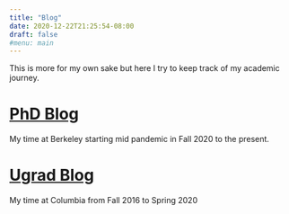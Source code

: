 ```yaml
---
title: "Blog"
date: 2020-12-22T21:25:54-08:00
draft: false
#menu: main
---
```

This is more for my own sake but here I try to keep track of my academic journey.
# [PhD Blog](/blog/phdblog/)
My time at Berkeley starting mid pandemic in Fall 2020 to the present.
# [Ugrad Blog](/blog/ugradblog/)
My time at Columbia from Fall 2016 to Spring 2020


